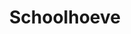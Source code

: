 ---
title: "Schoolhoeve"
slug: "schoolhoeve"
description: ""
type: "intern"
members:
    - name: "Rietje Van Hoof"
      major: "Crossmedia-ontwerp"
      minor: "Graphic Design"
      disk: "2de schijf"
thumbnail:
    url: "thumb.jpg"
    alt: ""
    height: 1
    width: 1
    text-color: "957371"
    background-color: "957371"
media:
    - url: "1.logo.jpg"
      type: "image"
    - url: "2.visual.jpg"
      type: "image"
    - url: "3.poster.jpg"
      type: "image"
    - url: "4.informatieborden.jpg"
      type: "image"
    - url: "5.visual.jpg"
      type: "image"
created: 20/01/2017
order: 13
---